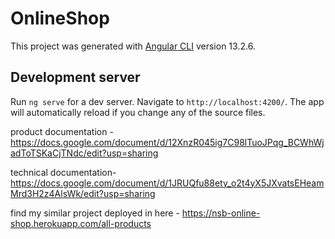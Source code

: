 # OnlineShop

This project was generated with [Angular CLI](https://github.com/angular/angular-cli) version 13.2.6.

## Development server

Run `ng serve` for a dev server. Navigate to `http://localhost:4200/`. The app will automatically reload if you change any of the source files.

product documentation - https://docs.google.com/document/d/12XnzR045ig7C98lTuoJPqg_BCWhWjadToTSKaCjTNdc/edit?usp=sharing

technical documentation- https://docs.google.com/document/d/1JRUQfu88ety_o2t4yX5JXvatsEHeamMrd3H2z4AlsWk/edit?usp=sharing

find my similar project deployed in here - https://nsb-online-shop.herokuapp.com/all-products
